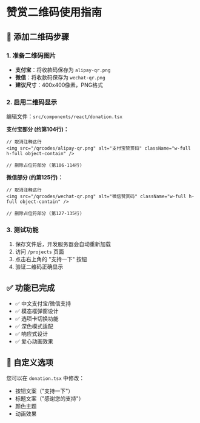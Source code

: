# 赞赏二维码使用指南

## 📱 添加二维码步骤

### 1. 准备二维码图片
- **支付宝**：将收款码保存为 `alipay-qr.png`
- **微信**：将收款码保存为 `wechat-qr.png`
- **建议尺寸**：400x400像素，PNG格式

### 2. 启用二维码显示
编辑文件：`src/components/react/donation.tsx`

**支付宝部分 (约第104行)：**
```tsx
// 取消注释这行
<img src="/qrcodes/alipay-qr.png" alt="支付宝赞赏码" className="w-full h-full object-contain" />

// 删除占位符部分 (第106-114行)
```

**微信部分 (约第125行)：**
```tsx  
// 取消注释这行
<img src="/qrcodes/wechat-qr.png" alt="微信赞赏码" className="w-full h-full object-contain" />

// 删除占位符部分 (第127-135行)
```

### 3. 测试功能
1. 保存文件后，开发服务器会自动重新加载
2. 访问 `/projects` 页面
3. 点击右上角的 "支持一下" 按钮
4. 验证二维码正确显示

## ✅ 功能已完成

- ✅ 中文支付宝/微信支持
- ✅ 模态框弹窗设计
- ✅ 选项卡切换功能  
- ✅ 深色模式适配
- ✅ 响应式设计
- ✅ 爱心动画效果

## 🎨 自定义选项

您可以在 `donation.tsx` 中修改：
- 按钮文案（"支持一下"）
- 标题文案（"感谢您的支持"）
- 颜色主题
- 动画效果
